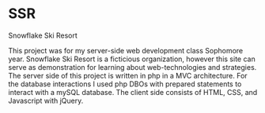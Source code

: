 # SSR
Snowflake Ski Resort

This project was for my server-side web development class Sophomore year. Snowflake Ski Resort is a ficticious organization, however this site can serve as demonstration for learning about web-technologies and strategies. The server side of this project is written in php in a MVC architecture. For the database interactions I used php DBOs with prepared statements to interact with a mySQL database. The client side consists of HTML, CSS, and Javascript with jQuery.   
